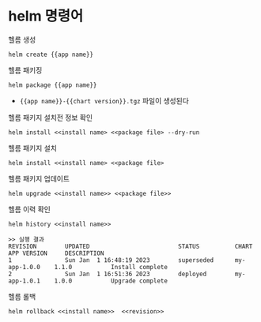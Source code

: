 # helm 명령어
헬름 생성
```
helm create {{app name}}
```

헬름 패키징
```
helm package {{app name}}
```
- `{{app name}}-{{chart version}}.tgz` 파일이 생성된다

헬름 패키지 설치전 정보 확인
```
helm install <<install name> <<package file> --dry-run
```

헬름 패키지 설치
```
helm install <<install name> <<package file>
```

헬름 패키지 업데이트
```
helm upgrade <<install name>> <<package file>>
```

헬름 이력 확인
```
helm history <<install name>>

>> 실행 결과
REVISION        UPDATED                         STATUS          CHART           APP VERSION     DESCRIPTION     
1               Sun Jan  1 16:48:19 2023        superseded      my-app-1.0.0    1.1.0           Install complete
2               Sun Jan  1 16:51:36 2023        deployed        my-app-1.0.1    1.0.0           Upgrade complete
```
헬름 롤백
```
helm rollback <<install name>>  <<revision>>
```


